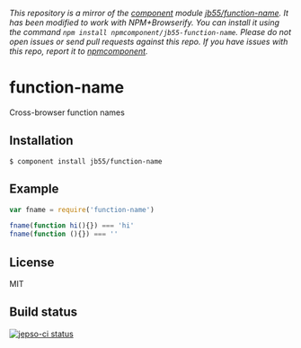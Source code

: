 *This repository is a mirror of the [component](http://component.io) module [jb55/function-name](http://github.com/jb55/function-name). It has been modified to work with NPM+Browserify. You can install it using the command `npm install npmcomponent/jb55-function-name`. Please do not open issues or send pull requests against this repo. If you have issues with this repo, report it to [npmcomponent](https://github.com/airportyh/npmcomponent).*

# function-name

  Cross-browser function names

## Installation

    $ component install jb55/function-name

## Example

```javascript
var fname = require('function-name')

fname(function hi(){}) === 'hi'
fname(function (){}) === ''
```

## License

  MIT

## Build status

<a href="https://jepso-ci.com/jb55/function-name">
  <img src="https://jepso-ci.com/jb55/function-name.svg" alt="jepso-ci status" />
</a>
